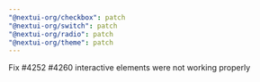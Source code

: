 ```yaml
---
"@nextui-org/checkbox": patch
"@nextui-org/switch": patch
"@nextui-org/radio": patch
"@nextui-org/theme": patch
---
```


Fix #4252 #4260 interactive elements were not working properly
